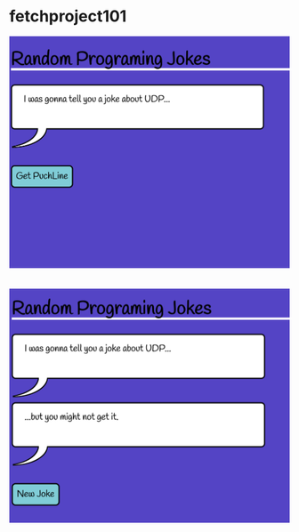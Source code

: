 # fetchproject101


<p align="center">
  <img src="screenshot/screenshot1.png" alt="screenshot" width="700">
    <br>
    <br>
    <br>
  <img src="screenshot/screenshot2.png" alt="screenshot" width="700">
</p>
